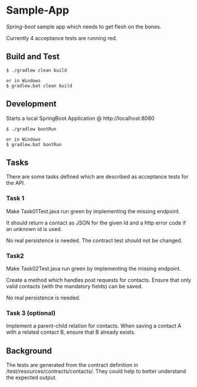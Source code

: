 # Sample-App

*Spring-boot* sample app which needs to get flesh on the bones.

Currently 4 acceptance tests are running red.

## Build and Test
```
$ ./gradlew clean build

or in Windows
$ gradlew.bat clean build
```


## Development
Starts a local SpringBoot Application @ http://localhost:8080
```
$ ./gradlew bootRun

or in Windows
$ gradlew.bat bootRun
```

## Tasks
There are some tasks defined which are described as acceptance tests for the API.

### Task 1
Make Task01Test.java run green by implementing the missing endpoint.

It should return a contact as JSON for the given Id and a http error code if an 
unknown id is used.

No real persistence is needed. The contract test should not be changed.  

### Task2
Make Task02Test.java run green by implementing the missing endpoint.

Create a method which handles post requests for contacts. Ensure that only valid contacts (with the 
mandatory fields) can be saved.
 
No real persistence is needed.

### Task 3 (optional)
Implement a parent-child relation for contacts. When saving a contact A with a related contact B, ensure that B already exists.


## Background
The tests are generated from the contract definition in /test/resources/contracts/contacts/. They could help
 to better understand the expected output.

